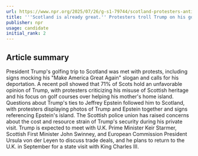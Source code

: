 ```yaml
---
url: https://www.npr.org/2025/07/26/g-s1-79744/scotland-protesters-anti-trump-golf
title: '''Scotland is already great.'' Protesters troll Trump on his golfing trip'
publisher: npr
usage: candidate
initial_rank: 2
---
```

## Article summary
President Trump's golfing trip to Scotland was met with protests, including signs mocking his "Make America Great Again" slogan and calls for his deportation. A recent poll showed that 71% of Scots hold an unfavorable opinion of Trump, with protesters criticizing his misuse of Scottish heritage and his focus on golf courses over helping his mother's home island. Questions about Trump's ties to Jeffrey Epstein followed him to Scotland, with protesters displaying photos of Trump and Epstein together and signs referencing Epstein's island. The Scottish police union has raised concerns about the cost and resource strain of Trump's security during his private visit. Trump is expected to meet with U.K. Prime Minister Keir Starmer, Scottish First Minister John Swinney, and European Commission President Ursula von der Leyen to discuss trade deals, and he plans to return to the U.K. in September for a state visit with King Charles III.
